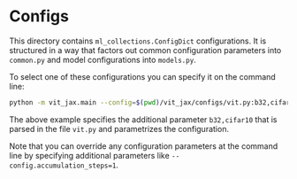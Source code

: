# Configs

This directory contains `ml_collections.ConfigDict` configurations. It is
structured in a way that factors out common configuration parameters into
`common.py` and model configurations into `models.py`.

To select one of these configurations you can specify it on the command line:

```sh
python -m vit_jax.main --config=$(pwd)/vit_jax/configs/vit.py:b32,cifar10
```

The above example specifies the additional parameter `b32,cifar10` that is
parsed in the file `vit.py` and parametrizes the configuration.

Note that you can override any configuration parameters at the command line by
specifying additional parameters like `--config.accumulation_steps=1`.
